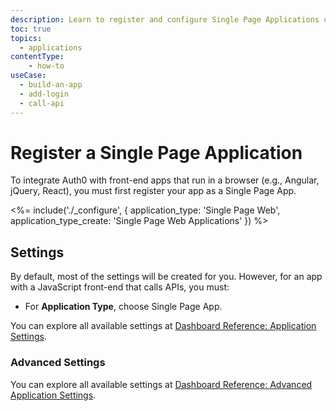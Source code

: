```yaml
---
description: Learn to register and configure Single Page Applications using the Auth0 Dashboard.
toc: true
topics:
  - applications
contentType: 
    - how-to
useCase:
  - build-an-app
  - add-login
  - call-api
---
```

# Register a Single Page Application

To integrate Auth0 with front-end apps that run in a browser (e.g., Angular, jQuery, React), you must first register your app as a Single Page App.

<%= include('./_configure', { application_type: 'Single Page Web', application_type_create: 'Single Page Web Applications' }) %>

## Settings

By default, most of the settings will be created for you. However, for an app with a JavaScript front-end that calls APIs, you must:

- For **Application Type**, choose Single Page App.

You can explore all available settings at [Dashboard Reference: Application Settings](/reference/dashboard/settings-applications). 

### Advanced Settings

You can explore all available settings at [Dashboard Reference: Advanced Application Settings](/reference/dashboard/settings-applications-advanced). 
